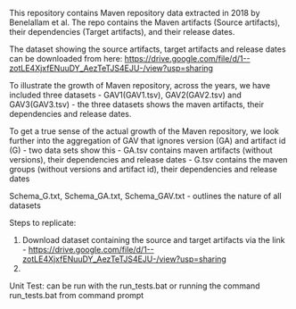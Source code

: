 

This repository contains Maven repository data extracted in 2018 by Benelallam et al. The repo contains the Maven artifacts (Source artifacts), their dependencies (Target artifacts), and their release dates. 

The dataset showing the source artifacts, target artifacts and release dates can be downloaded from here: https://drive.google.com/file/d/1--zotLE4XjxfENuuDY_AezTeTJS4EJU-/view?usp=sharing

To illustrate the growth of Maven repository, across the years, we have included three datasets -  GAV1(GAV1.tsv), GAV2(GAV2.tsv) and GAV3(GAV3.tsv) - the three datasets shows the maven artifacts, their dependencies and release dates.

To get a true sense of the actual growth of the Maven repository, we look further into the aggregation of GAV that ignores version (GA) and artifact id (G) - two data sets show this - GA.tsv contains maven artifacts (without versions), their dependencies and release dates
          - G.tsv contains the maven groups (without versions and artifact id), their dependencies and release dates

Schema_G.txt, Schema_GA.txt, Schema_GAV.txt  - outlines the nature of all datasets



Steps to replicate:
1. Download dataset containing the source and target artifacts via the link - https://drive.google.com/file/d/1--zotLE4XjxfENuuDY_AezTeTJS4EJU-/view?usp=sharing
2. 

Unit Test: can be run with the run_tests.bat or running the command run_tests.bat from command prompt


